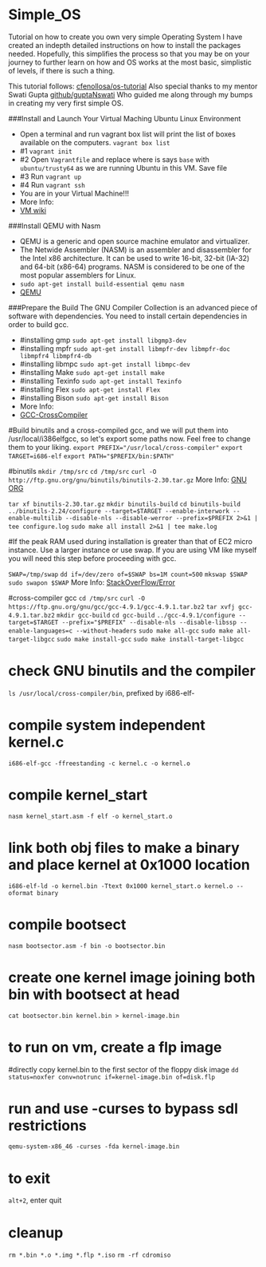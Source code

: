 # Simple_OS
Tutorial on how to create you own very simple Operating System
I have created an indepth detailed instructions on how to install the packages needed.
Hopefully, this simplifies the process so that you may be on your journey to further learn on how and OS works at the most basic, simplistic of levels, if there is such a thing. 


This tutorial follows:
[cfenollosa/os-tutorial](https://github.com/cfenollosa/os-tutorial)
Also special thanks to my mentor Swati Gupta [github/guptaNswati](https://github.com/guptaNswati)
Who guided me along through my bumps in creating my very first simple OS.

###Install and Launch Your Virtual Maching Ubuntu Linux Environment
* Open a terminal and run vagrant box list will print the list of boxes available on the computers.
`vagrant box list`
* #1
`vagrant init`
* #2
Open `Vagrantfile` and replace where is says `base` with `ubuntu/trusty64` as we are running Ubuntu in this VM.
Save file
* #3
Run `vagrant up`
* #4
Run `vagrant ssh`
* You are in your Virtual Machine!!!
* More Info:
* [VM wiki](https://en.wikipedia.org/wiki/Virtual_machine)
 
###Install QEMU with Nasm
* QEMU is a generic and open source machine emulator and virtualizer.
* The Netwide Assembler (NASM) is an assembler and disassembler for the Intel x86 architecture. It can be used to write 16-bit, 32-bit (IA-32) and 64-bit (x86-64) programs. NASM is considered to be one of the most popular assemblers for Linux.
* `sudo apt-get install build-essential qemu nasm`
* [QEMU](https://www.qemu.org/download/)

###Prepare the Build
The GNU Compiler Collection is an advanced piece of software with dependencies. You need to install certain dependencies in order to build gcc. 
* #installing gmp
`sudo apt-get install libgmp3-dev`
* #installing mpfr
`sudo apt-get install libmpfr-dev libmpfr-doc libmpfr4 libmpfr4-db`   
* #installing libmpc
`sudo apt-get install libmpc-dev`
* #installing Make
`sudo apt-get install make`
* #installing Texinfo
`sudo apt-get install Texinfo`
* #installing Flex
`sudo apt-get install Flex`
* #installing Bison
`sudo apt-get install Bison`
* More Info:
* [GCC-CrossCompiler](https://wiki.osdev.org/GCC_Cross_Compiler)

#Build binutils and a cross-compiled gcc, and we will put them into /usr/local/i386elfgcc, so let's export some paths now. Feel free to change them to your liking.
`export PREFIX="/usr/local/cross-compiler"`
`export TARGET=i686-elf`
`export PATH="$PREFIX/bin:$PATH"`

#binutils
`mkdir /tmp/src`
`cd /tmp/src`
`curl -O http://ftp.gnu.org/gnu/binutils/binutils-2.30.tar.gz`
More Info:
[GNU ORG](https://ftp.gnu.org/gnu/binutils/)

`tar xf binutils-2.30.tar.gz`
`mkdir binutils-build`
`cd binutils-build`
`../binutils-2.24/configure --target=$TARGET --enable-interwork --enable-multilib --disable-nls --disable-werror --prefix=$PREFIX 2>&1 | tee configure.log`
`sudo make all install 2>&1 | tee make.log`

#If the peak RAM used during installation is greater than that of EC2 micro instance. Use a larger instance or use swap. If you are using VM like myself you will need this step before proceeding with gcc.

`SWAP=/tmp/swap`
`dd if=/dev/zero of=$SWAP bs=1M count=500`
`mkswap $SWAP`
`sudo swapon $SWAP`
More Info:
[StackOverFlow/Error](https://stackoverflow.com/questions/18389612/make-exits-with-error-2-when-trying-to-install-gcc-4-8-1)

#cross-compiler gcc
`cd /tmp/src`
`curl -O https://ftp.gnu.org/gnu/gcc/gcc-4.9.1/gcc-4.9.1.tar.bz2`
`tar xvfj gcc-4.9.1.tar.bz2`
`mkdir gcc-build`
`cd gcc-build`
`../gcc-4.9.1/configure --target=$TARGET --prefix="$PREFIX" --disable-nls --disable-libssp --enable-languages=c --without-headers`
`sudo make all-gcc`
`sudo make all-target-libgcc`
`sudo make install-gcc`
`sudo make install-target-libgcc`

# check GNU binutils and the compiler
`ls /usr/local/cross-compiler/bin`, prefixed by i686-elf-

# compile system independent kernel.c 
`i686-elf-gcc -ffreestanding -c kernel.c -o kernel.o`

# compile kernel_start
`nasm kernel_start.asm -f elf -o kernel_start.o`

# link both obj files to make a binary and place kernel at 0x1000 location
`i686-elf-ld -o kernel.bin -Ttext 0x1000 kernel_start.o kernel.o --oformat binary`

# compile bootsect
`nasm bootsector.asm -f bin -o bootsector.bin`

# create one kernel image joining both bin with bootsect at head
`cat bootsector.bin kernel.bin > kernel-image.bin`

# to run on vm, create a flp image 
#directly copy kernel.bin to the first sector of the floppy disk image
`dd status=noxfer conv=notrunc if=kernel-image.bin of=disk.flp`

# run and use -curses to bypass sdl restrictions
`qemu-system-x86_46 -curses -fda kernel-image.bin`

# to exit
`alt+2`, enter quit

# cleanup
`rm *.bin *.o *.img *.flp *.iso`
`rm -rf cdromiso`
